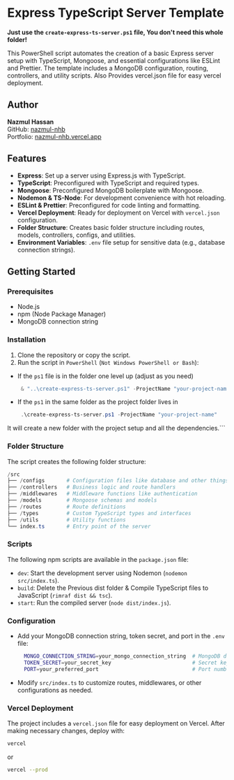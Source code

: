 
# Express TypeScript Server Template

**Just use the `create-express-ts-server.ps1` file, You don't need this whole folder!**

This PowerShell script automates the creation of a basic Express server setup with TypeScript, Mongoose, and essential configurations like ESLint and Prettier. The template includes a MongoDB configuration, routing, controllers, and utility scripts. Also Provides vercel.json file for easy vercel deployment.

## Author

**Nazmul Hassan**  
GitHub: [nazmul-nhb](https://github.com/nazmul-nhb)  
Portfolio: [nazmul-nhb.vercel.app](https://nazmul-nhb.vercel.app)

## Features

- **Express**: Set up a server using Express.js with TypeScript.
- **TypeScript**: Preconfigured with TypeScript and required types.
- **Mongoose**: Preconfigured MongoDB boilerplate with Mongoose.
- **Nodemon & TS-Node**: For development convenience with hot reloading.
- **ESLint & Prettier**: Preconfigured for code linting and formatting.
- **Vercel Deployment**: Ready for deployment on Vercel with `vercel.json` configuration.
- **Folder Structure**: Creates basic folder structure including routes, models, controllers, configs, and utilities.
- **Environment Variables**: `.env` file setup for sensitive data (e.g., database connection strings).

## Getting Started

### Prerequisites

- Node.js
- npm (Node Package Manager)
- MongoDB connection string

### Installation

1. Clone the repository or copy the script.
2. Run the script in `PowerShell` (`Not Windows PowerShell or Bash`):

- If the ``ps1`` file is in the folder one level up (adjust as you need)

   ```powershell
    & "..\create-express-ts-server.ps1" -ProjectName "your-project-name"
   ```

- If the ``ps1`` in the same folder as the project folder lives in

   ```powershell
    .\create-express-ts-server.ps1 -ProjectName "your-project-name"
   ```

It will create a new folder with the project setup and all the dependencies.```

### Folder Structure

The script creates the following folder structure:

```powershell
/src
├── /configs       # Configuration files like database and other things
├── /controllers   # Business logic and route handlers
├── /middlewares   # Middleware functions like authentication
├── /models        # Mongoose schemas and models
├── /routes        # Route definitions
├── /types         # Custom TypeScript types and interfaces
├── /utils         # Utility functions
└── index.ts       # Entry point of the server
```

### Scripts

The following npm scripts are available in the `package.json` file:

- `dev`: Start the development server using Nodemon (`nodemon src/index.ts`).
- `build`: Delete the Previous dist folder & Compile TypeScript files to JavaScript (`rimraf dist && tsc`).
- `start`: Run the compiled server (`node dist/index.js`).

### Configuration

- Add your MongoDB connection string, token secret, and port in the `.env` file:

  ```bash
    MONGO_CONNECTION_STRING=your_mongo_connection_string  # MongoDB database connection URL
    TOKEN_SECRET=your_secret_key                          # Secret key for JWT
    PORT=your_preferred_port                              # Port number for the server (development)
  ```

- Modify `src/index.ts` to customize routes, middlewares, or other configurations as needed.

### Vercel Deployment

The project includes a `vercel.json` file for easy deployment on Vercel. After making necessary changes, deploy with:

```bash
vercel
```

or

```bash
vercel --prod
```
